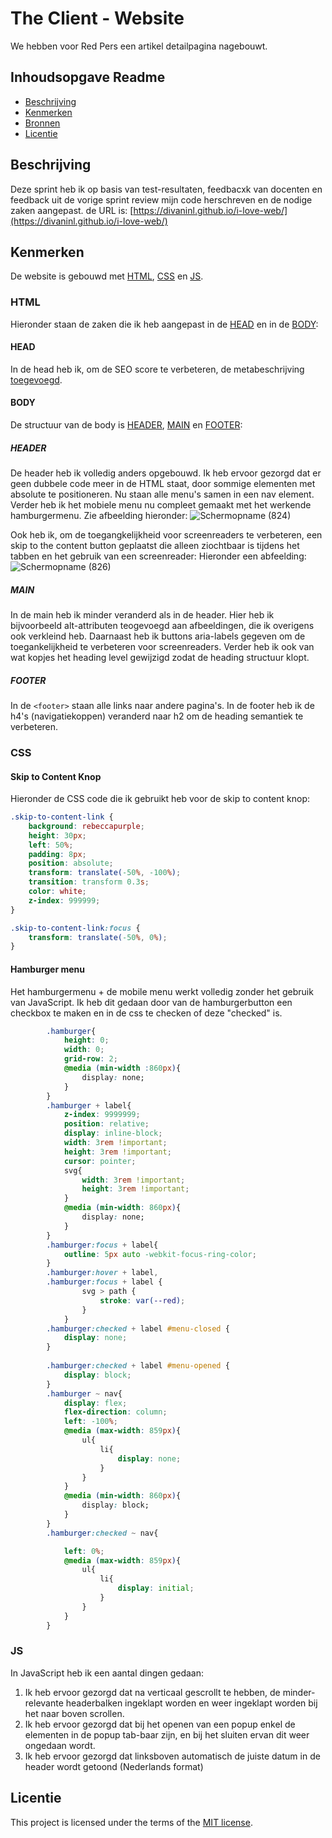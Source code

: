 # The Client - Website

We hebben voor Red Pers een artikel detailpagina nagebouwt.

## Inhoudsopgave Readme

  * [Beschrijving](#beschrijving)
  * [Kenmerken](#kenmerken)
  * [Bronnen](#bronnen)
  * [Licentie](#licentie)

## Beschrijving

Deze sprint heb ik op basis van test-resultaten, feedbacxk van docenten en feedback uit de vorige sprint review mijn code herschreven en de nodige zaken aangepast.
de URL is: [https://divaninl.github.io/i-love-web/](https://divaninl.github.io/i-love-web/)
## Kenmerken

De website is gebouwd met [HTML](#html), [CSS](#CSS) en [JS](#JS).

### HTML

Hieronder staan de zaken die ik heb aangepast in de [HEAD](#HEAD) en in de [BODY](#BODY):

#### HEAD

In de head heb ik, om de SEO score te verbeteren, de metabeschrijving [toegevoegd](https://github.com/DivaniNL/all-human-accessible-website/blob/main/index.html#L9).

#### BODY

  De structuur van de body is [HEADER](#HEADER), [MAIN](#MAIN) en [FOOTER](#FOOTER): 
  
  ##### HEADER
  De header heb ik volledig anders opgebouwd. Ik heb ervoor gezorgd dat er geen dubbele code meer in de HTML staat, door sommige elementen met absolute te positioneren. Nu staan alle menu's samen in een nav element.
  Verder heb ik het mobiele menu nu compleet gemaakt met het werkende hamburgermenu. Zie afbeelding hieronder:
  ![Schermopname (824)](https://github.com/user-attachments/assets/d22b5235-8275-43f8-93ef-f6dac61bd9dc)

  Ook heb ik, om de toegangkelijkheid voor screenreaders te verbeteren, een skip to the content button geplaatst die alleen ziochtbaar is tijdens het tabben en het gebruik van een screenreader:
  Hieronder een abfeelding:
  ![Schermopname (826)](https://github.com/user-attachments/assets/010760a9-d05e-4a70-b35c-fa4624e5e60c)

  ##### MAIN
  
  In de main heb ik minder veranderd als in de header. Hier heb ik bijvoorbeeld alt-attributen teogevoegd aan afbeeldingen, die ik overigens ook verkleind heb. Daarnaast heb ik buttons aria-labels gegeven om de toegankelijkheid te verbeteren voor screenreaders. Verder heb ik ook van wat kopjes het heading level gewijzigd zodat de heading structuur klopt.
  
  ##### FOOTER
  
  In de `<footer>` staan alle links naar andere pagina's. In de footer heb ik de h4's (navigatiekoppen) veranderd naar h2 om de heading semantiek te verbeteren.
  
  
### CSS


#### Skip to Content Knop

Hieronder de CSS code die ik gebruikt heb voor de skip to content knop:
```css
.skip-to-content-link {
    background: rebeccapurple;
    height: 30px;
    left: 50%;
    padding: 8px;
    position: absolute;
    transform: translate(-50%, -100%);
    transition: transform 0.3s;
    color: white;
    z-index: 999999;
}

.skip-to-content-link:focus {
    transform: translate(-50%, 0%);
}
```

#### Hamburger menu

Het hamburgermenu + de mobile menu werkt volledig zonder het gebruik van JavaScript. Ik heb dit gedaan door van de hamburgerbutton een checkbox te maken en in de css te checken of deze "checked" is.
```css
        .hamburger{
            height: 0;
            width: 0;
            grid-row: 2;
            @media (min-width :860px){
                display: none;
            }
        }
        .hamburger + label{
            z-index: 9999999;
            position: relative;
            display: inline-block;
            width: 3rem !important;
            height: 3rem !important;
            cursor: pointer;
            svg{
                width: 3rem !important;
                height: 3rem !important;
            }
            @media (min-width: 860px){
                display: none;
            }
        }
        .hamburger:focus + label{
            outline: 5px auto -webkit-focus-ring-color;
        }
        .hamburger:hover + label,
        .hamburger:focus + label {
                svg > path {
                    stroke: var(--red);
                }
            }
        .hamburger:checked + label #menu-closed {
            display: none;
        }
        
        .hamburger:checked + label #menu-opened {
            display: block;
        }
        .hamburger ~ nav{
            display: flex;
            flex-direction: column;
            left: -100%;
            @media (max-width: 859px){
                ul{
                    li{
                        display: none;
                    }
                }
            }
            @media (min-width: 860px){
                display: block;
            }
        }
        .hamburger:checked ~ nav{

            left: 0%;
            @media (max-width: 859px){
                ul{
                    li{
                        display: initial;
                    }
                }
            }
        }
```

### JS

In JavaScript heb ik een aantal dingen gedaan:
1. Ik heb ervoor gezorgd dat na verticaal gescrollt te hebben, de minder-relevante headerbalken ingeklapt worden en weer ingeklapt worden bij het naar boven scrollen.
2. Ik heb ervoor gezorgd dat bij het openen van een popup enkel de elementen in de popup tab-baar zijn, en bij het sluiten ervan dit weer ongedaan wordt.
3. Ik heb ervoor gezorgd dat linksboven automatisch de juiste datum in de header wordt getoond (Nederlands format)

## Licentie

This project is licensed under the terms of the [MIT license](./LICENSE).

